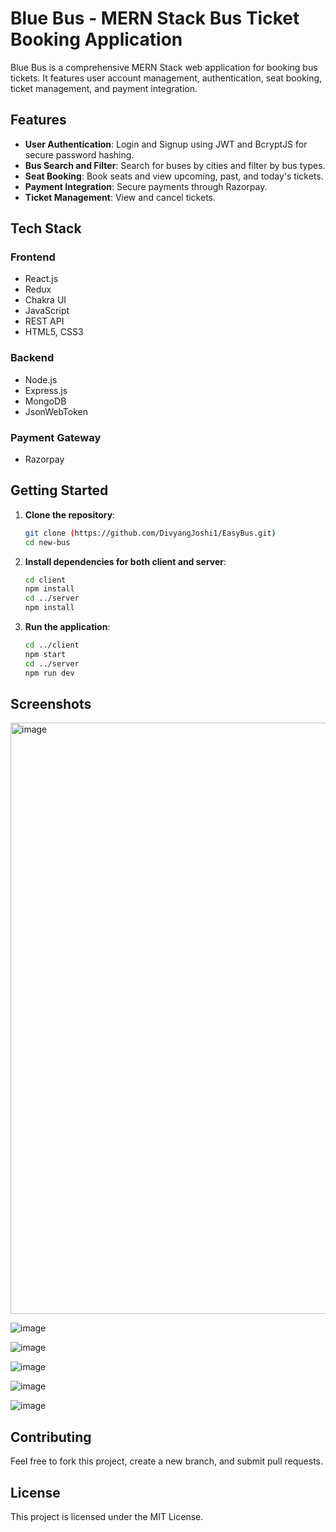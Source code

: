 # Blue Bus - MERN Stack Bus Ticket Booking Application

Blue Bus is a comprehensive MERN Stack web application for booking bus tickets. It features user account management, authentication, seat booking, ticket management, and payment integration.

## Features

- **User Authentication**: Login and Signup using JWT and BcryptJS for secure password hashing.
- **Bus Search and Filter**: Search for buses by cities and filter by bus types.
- **Seat Booking**: Book seats and view upcoming, past, and today's tickets.
- **Payment Integration**: Secure payments through Razorpay.
- **Ticket Management**: View and cancel tickets.

## Tech Stack

### Frontend
- React.js
- Redux
- Chakra UI
- JavaScript
- REST API
- HTML5, CSS3

### Backend
- Node.js
- Express.js
- MongoDB
- JsonWebToken

### Payment Gateway
- Razorpay

## Getting Started

1. **Clone the repository**:
    ```bash
    git clone (https://github.com/DivyangJoshi1/EasyBus.git)
    cd new-bus
    ```

2. **Install dependencies for both client and server**:
    ```bash
    cd client
    npm install
    cd ../server
    npm install
    ```

3. **Run the application**:
    ```bash
    cd ../client
    npm start
    cd ../server
    npm run dev
    ```

## Screenshots

<img width="946" alt="image" src="https://github.com/DivyangJoshi1/EasyBus/assets/99973206/2e075224-785b-4003-a085-d9643d5e7c88">

![image](https://github.com/DivyangJoshi1/EasyBus/assets/99973206/ee9c9943-caf6-4866-aada-90bd9d0a2494)

![image](https://github.com/DivyangJoshi1/EasyBus/assets/99973206/00296982-ab5e-4465-a030-c0d4dc57c272)

![image](https://github.com/DivyangJoshi1/EasyBus/assets/99973206/44a3ad2c-b788-4f7a-b62a-be808171bc40)

![image](https://github.com/DivyangJoshi1/EasyBus/assets/99973206/618443f9-2de1-4b93-8e7e-ebef37d72b93)

![image](https://github.com/DivyangJoshi1/EasyBus/assets/99973206/c1f271ed-46a5-4489-b01e-045bb197795a)

## Contributing

Feel free to fork this project, create a new branch, and submit pull requests.

## License

This project is licensed under the MIT License.
